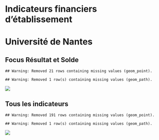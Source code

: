 Indicateurs financiers d’établissement
================

# Université de Nantes

## Focus Résultat et Solde

    ## Warning: Removed 21 rows containing missing values (geom_point).

    ## Warning: Removed 1 row(s) containing missing values (geom_path).

![](université_de_nantes_files/figure-gfm/etab.focus-1.png)<!-- -->

## Tous les indicateurs

    ## Warning: Removed 191 rows containing missing values (geom_point).

    ## Warning: Removed 1 row(s) containing missing values (geom_path).

![](université_de_nantes_files/figure-gfm/etab-1.png)<!-- -->
